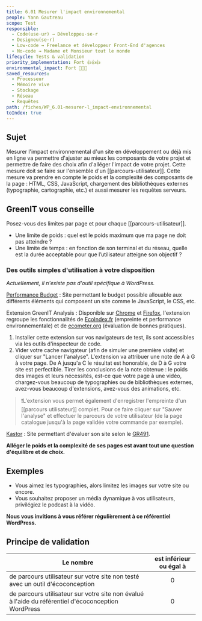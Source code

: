 ```yaml
---
title: 6.01 Mesurer l'impact environnemental
people: Yann Gautreau
scope: Test
responsible:
  - Code(use·ur) → Développeu·se·r
  - Designeu(se·r)
  - Low-code → Freelance et développeur Front-End d'agences
  - No-code → Madame et Monsieur tout le monde
lifecycle: Tests & validation
priority_implementation: Fort 👍👍👍
environmental_impact: Fort 🌱🌱🌱
saved_resources:
  - Processeur
  - Mémoire vive
  - Stockage
  - Réseau
  - Requêtes
path: /fiches/WP_6.01-mesurer-l_impact-environnemental
toIndex: true
---
```


## Sujet

Mesurer l'impact environnemental d'un site en développement ou déjà mis en ligne va permettre d'ajuster au mieux les composants de votre projet et permettre de faire des choix afin d'alléger l'impact de votre projet. Cette mesure doit se faire sur l'ensemble d'un [[parcours-utilisateur]]. Cette mesure va prendre en compte le poids et la complexité des composants de la page : HTML, CSS, JavaScript, chargement des bibliothèques externes (typographie, cartographie, etc.) et aussi mesurer les requêtes serveurs.

## GreenIT vous conseille

Posez-vous des limites par page et pour chaque [[parcours-utilisateur]].

- Une limite de poids : quel est le poids maximum que ma page ne doit pas atteindre ?
- Une limite de temps : en fonction de son terminal et du réseau, quelle est la durée acceptable pour que l’utilisateur atteigne son objectif ?

### Des outils simples d'utilisation à votre disposition

_Actuellement, il n'existe pas d'outil spécifique à WordPress._

[Performance Budget](https://www.performancebudget.io) : Site permettant le budget possible allouable aux différents éléments qui composent un site comme le JavaScript, le CSS, etc.

Extension GreenIT Analysis : Disponible sur [Chrome](https://chrome.google.com/webstore/detail/greenit-analysis/mofbfhffeklkbebfclfaiifefjflcpad?hl=fr) et [Firefox](https://addons.mozilla.org/fr/firefox/addon/greenit-analysis/?utm_source=addons.mozilla.org&utm_medium=referral&utm_content=search), l'extension regroupe les fonctionnalités de [EcoIndex.fr](http://www.ecoindex.fr/) (empreinte et performance environnementale) et de [ecometer.org](http://ecometer.org/) (évaluation de bonnes pratiques).

1. Installer cette extension sur vos navigateurs de test, ils sont accessibles via les outils d'inspecteur de code.
2. Vider votre cache navigateur (afin de simuler une première visite) et cliquer sur "Lancer l'analyse".
   L'extension va attribuer une note de A à G à votre page. De A jusqu'a C le résultat est honorable, de D à G votre site est perfectible. Tirer les conclusions de la note obtenue : le poids des images et leurs nécessités, est-ce que votre page à une vidéo, chargez-vous beaucoup de typographies ou de bibliothèques externes, avez-vous beaucoup d'extensions, avez-vous des animations, etc.

> ❗L'extension vous permet également d'enregistrer l'empreinte d'un [[parcours utilisateur]] complet. Pour ce faire cliquer sur "Sauver l'analyse" et effectuer le parcours de votre utilisateur (de la page catalogue jusqu'à la page validée votre commande par exemple).

[Kastor](https://kastor.green/) : Site permettant d'évaluer son site selon le [GR491](https://gr491.isit-europe.org/).

**Alléger le poids et la complexité de ses pages est avant tout une question d'équilibre et de choix.**

## Exemples

- Vous aimez les typographies, alors limitez les images sur votre site ou encore.
- Vous souhaitez proposer un média dynamique à vos utilisateurs, privilégiez le podcast à la vidéo.

**Nous vous invitions à vous référer régulièrement à ce référentiel WordPress.**

## Principe de validation

| Le nombre                                                                                           | est inférieur ou égal à |
| --------------------------------------------------------------------------------------------------- | :---------------------: |
| de parcours utilisateur sur votre site non testé avec un outil d'écoconception                      |            0            |
| de parcours utilisateur sur votre site non évalué à l'aide du référentiel d'écoconception WordPress |            0            |
